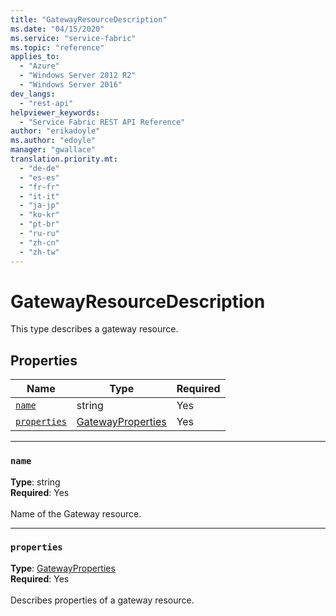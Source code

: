 ```yaml
---
title: "GatewayResourceDescription"
ms.date: "04/15/2020"
ms.service: "service-fabric"
ms.topic: "reference"
applies_to: 
  - "Azure"
  - "Windows Server 2012 R2"
  - "Windows Server 2016"
dev_langs: 
  - "rest-api"
helpviewer_keywords: 
  - "Service Fabric REST API Reference"
author: "erikadoyle"
ms.author: "edoyle"
manager: "gwallace"
translation.priority.mt: 
  - "de-de"
  - "es-es"
  - "fr-fr"
  - "it-it"
  - "ja-jp"
  - "ko-kr"
  - "pt-br"
  - "ru-ru"
  - "zh-cn"
  - "zh-tw"
---
```

# GatewayResourceDescription

This type describes a gateway resource.

## Properties
| Name | Type | Required |
| --- | --- | --- |
| [`name`](#name) | string | Yes |
| [`properties`](#properties) | [GatewayProperties](sfclient-model-gatewayproperties.md) | Yes |

____
### `name`
__Type__: string <br/>
__Required__: Yes<br/>
<br/>
Name of the Gateway resource.

____
### `properties`
__Type__: [GatewayProperties](sfclient-model-gatewayproperties.md) <br/>
__Required__: Yes<br/>
<br/>
Describes properties of a gateway resource.
